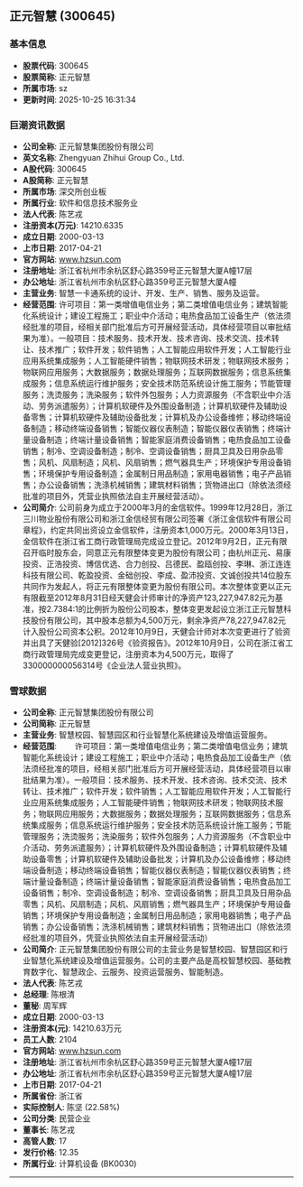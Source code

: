 ## 正元智慧 (300645)

### 基本信息

- **股票代码**: 300645
- **股票简称**: 正元智慧
- **所属市场**: sz
- **更新时间**: 2025-10-25 16:31:34

### 巨潮资讯数据

- **公司全称**: 正元智慧集团股份有限公司
- **英文名称**: Zhengyuan Zhihui Group Co., Ltd.
- **A股代码**: 300645
- **A股简称**: 正元智慧
- **所属市场**: 深交所创业板
- **所属行业**: 软件和信息技术服务业
- **法人代表**: 陈艺戎
- **注册资本(万元)**: 14210.6335
- **成立日期**: 2000-03-13
- **上市日期**: 2017-04-21
- **官方网站**: www.hzsun.com
- **注册地址**: 浙江省杭州市余杭区舒心路359号正元智慧大厦A幢17层
- **办公地址**: 浙江省杭州市余杭区舒心路359号正元智慧大厦A幢
- **主营业务**: 智慧一卡通系统的设计、开发、生产、销售、服务及运营。
- **经营范围**: 许可项目：第一类增值电信业务；第二类增值电信业务；建筑智能化系统设计；建设工程施工；职业中介活动；电热食品加工设备生产（依法须经批准的项目，经相关部门批准后方可开展经营活动，具体经营项目以审批结果为准）。一般项目：技术服务、技术开发、技术咨询、技术交流、技术转让、技术推广；软件开发；软件销售；人工智能应用软件开发；人工智能行业应用系统集成服务；人工智能硬件销售；物联网技术研发；物联网技术服务；物联网应用服务；大数据服务；数据处理服务；互联网数据服务；信息系统集成服务；信息系统运行维护服务；安全技术防范系统设计施工服务；节能管理服务；洗烫服务；洗染服务；软件外包服务；人力资源服务（不含职业中介活动、劳务派遣服务）；计算机软硬件及外围设备制造；计算机软硬件及辅助设备零售；计算机软硬件及辅助设备批发；计算机及办公设备维修；移动终端设备制造；移动终端设备销售；智能仪器仪表制造；智能仪器仪表销售；终端计量设备制造；终端计量设备销售；智能家庭消费设备销售；电热食品加工设备销售；制冷、空调设备制造；制冷、空调设备销售；厨具卫具及日用杂品零售；风机、风扇制造；风机、风扇销售；燃气器具生产；环境保护专用设备销售；环境保护专用设备制造；金属制日用品制造；家用电器销售；电子产品销售；办公设备销售；洗涤机械销售；建筑材料销售；货物进出口（除依法须经批准的项目外，凭营业执照依法自主开展经营活动）。
- **公司简介**: 公司前身为成立于2000年3月的金信软件。1999年12月28日，浙江三川物业股份有限公司和浙江金信经贸有限公司签署《浙江金信软件有限公司章程》，约定共同出资设立金信软件，注册资本1,000万元。2000年3月13日，金信软件在浙江省工商行政管理局完成设立登记。2012年9月2日，正元有限召开临时股东会，同意正元有限整体变更为股份有限公司；由杭州正元、易康投资、正浩投资、博信优选、合力创投、吕德民、盈瓯创投、李琳、浙江连连科技有限公司、乾盈投资、金础创投、李成、盈沛投资、文诚创投共14位股东共同作为发起人，将正元有限整体变更为股份有限公司。本次整体变更以正元有限截至2012年8月31日经天健会计师审计的净资产123,227,947.82元为基准，按2.7384:1的比例折为股份公司股本，整体变更发起设立浙江正元智慧科技股份有限公司，其中股本总额为4,500万元，剩余净资产78,227,947.82元计入股份公司资本公积。2012年10月9日，天健会计师对本次变更进行了验资并出具了天健验[2012]326号《验资报告》。2012年10月9日，公司在浙江省工商行政管理局完成变更登记，注册资本为4,500万元，取得了330000000056314号《企业法人营业执照》。

### 雪球数据

- **公司全称**: 正元智慧集团股份有限公司
- **公司简称**: 正元智慧
- **主营业务**: 智慧校园、智慧园区和行业智慧化系统建设及增值运营服务。
- **经营范围**: 　　许可项目：第一类增值电信业务；第二类增值电信业务；建筑智能化系统设计；建设工程施工；职业中介活动；电热食品加工设备生产（依法须经批准的项目，经相关部门批准后方可开展经营活动，具体经营项目以审批结果为准）。一般项目：技术服务、技术开发、技术咨询、技术交流、技术转让、技术推广；软件开发；软件销售；人工智能应用软件开发；人工智能行业应用系统集成服务；人工智能硬件销售；物联网技术研发；物联网技术服务；物联网应用服务；大数据服务；数据处理服务；互联网数据服务；信息系统集成服务；信息系统运行维护服务；安全技术防范系统设计施工服务；节能管理服务；洗烫服务；洗染服务；软件外包服务；人力资源服务（不含职业中介活动、劳务派遣服务）；计算机软硬件及外围设备制造；计算机软硬件及辅助设备零售；计算机软硬件及辅助设备批发；计算机及办公设备维修；移动终端设备制造；移动终端设备销售；智能仪器仪表制造；智能仪器仪表销售；终端计量设备制造；终端计量设备销售；智能家庭消费设备销售；电热食品加工设备销售；制冷、空调设备制造；制冷、空调设备销售；厨具卫具及日用杂品零售；风机、风扇制造；风机、风扇销售；燃气器具生产；环境保护专用设备销售；环境保护专用设备制造；金属制日用品制造；家用电器销售；电子产品销售；办公设备销售；洗涤机械销售；建筑材料销售；货物进出口（除依法须经批准的项目外，凭营业执照依法自主开展经营活动）
- **公司简介**: 正元智慧集团股份有限公司的主营业务是智慧校园、智慧园区和行业智慧化系统建设及增值运营服务。公司的主要产品是高校智慧校园、基础教育数字化、智慧政企、云服务、投资运营服务、智能制造。
- **法人代表**: 陈艺戎
- **总经理**: 陈根清
- **董秘**: 周军辉
- **成立日期**: 2000-03-13
- **注册资本(元)**: 14210.63万元
- **员工人数**: 2104
- **官方网站**: www.hzsun.com
- **注册地址**: 浙江省杭州市余杭区舒心路359号正元智慧大厦A幢17层
- **办公地址**: 浙江省杭州市余杭区舒心路359号正元智慧大厦A幢17层
- **上市日期**: 2017-04-21
- **所属省份**: 浙江省
- **实际控制人**: 陈坚 (22.58%)
- **公司分类**: 民营企业
- **董事长**: 陈艺戎
- **高管人数**: 17
- **发行价格**: 12.35
- **所属行业**: 计算机设备 (BK0030)

---
